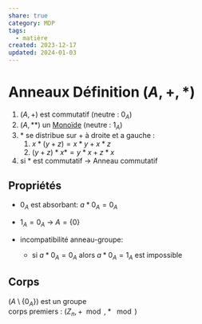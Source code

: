 ```yaml
---  
share: true  
category: MDP  
tags:  
  - matière  
created: 2023-12-17  
updated: 2024-01-03  
---  
```

  
# Anneaux Définition $(A, +, *)$  
1. $(A,+)$ est commutatif (neutre : $0_{A}$)  
2. $(A,**)$ un [Monoïde](Mono%C3%AFde.md) (neutre : $1_{A}$)  
3. $*$ se distribue sur $+$ à droite et a gauche :  
	1. $x*(y+z)=x*y+x*z$  
	2. $(y+z)*x*=y*x+z*x$  
4. si $*$ est commutatif → Anneau commutatif  
## Propriétés  
  
- $0_{A}$ est absorbant: $a*0_{A}=0_{A}$  
  
- $1_{A}=0_{A}$ → $A=\{ 0 \}$  
  
- incompatibilité anneau-groupe:  
	- si $a*0_{A}=0_{A}$ alors  $a*0_{A}=1_{A}$ est impossible  
## Corps  
$(A\setminus \{0_{A}  \})$ est un groupe  
corps premiers : $(Z_{n}, +\mod, *\mod)$  
